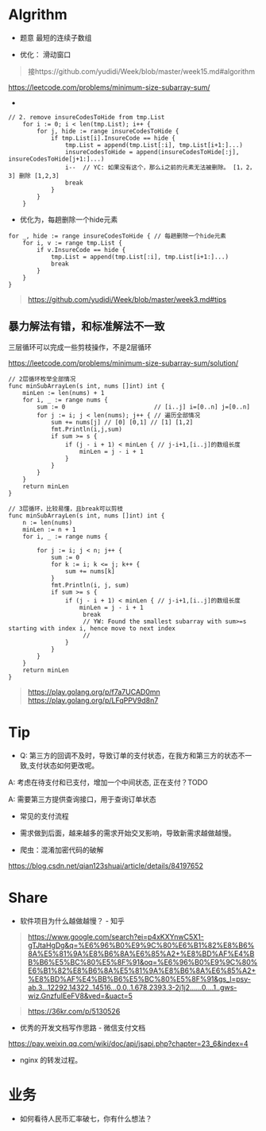 
# Algrithm

* 题意
最短的连续子数组

* 优化： 滑动窗口

> 接https://github.com/yudidi/Week/blob/master/week15.md#algorithm

https://leetcode.com/problems/minimum-size-subarray-sum/


* 
```
// 2. remove insureCodesToHide from tmp.List
	for i := 0; i < len(tmp.List); i++ {
		for j, hide := range insureCodesToHide {
			if tmp.List[i].InsureCode == hide {
				tmp.List = append(tmp.List[:i], tmp.List[i+1:]...)
				insureCodesToHide = append(insureCodesToHide[:j], insureCodesToHide[j+1:]...)
				i--  // YC: 如果没有这个，那么i之前的元素无法被删除。 [1，2，3] 删除 [1,2,3]
				break
			}
		}
	}
```

* 优化为，每趟删除一个hide元素
```
for _, hide := range insureCodesToHide { // 每趟删除一个hide元素
	for i, v := range tmp.List {
		if v.InsureCode == hide {
			tmp.List = append(tmp.List[:i], tmp.List[i+1:]...)
			break
		}
	}
}
```

> https://github.com/yudidi/Week/blob/master/week3.md#tips


## 暴力解法有错，和标准解法不一致

三层循环可以完成一些剪枝操作，不是2层循环

https://leetcode.com/problems/minimum-size-subarray-sum/solution/

```
// 2层循环枚举全部情况
func minSubArrayLen(s int, nums []int) int {
	minLen := len(nums) + 1
	for i, _ := range nums {
		sum := 0                         // [i..j] i=[0..n] j=[0..n]
		for j := i; j < len(nums); j++ { // 遍历全部情况
			sum += nums[j] // [0] [0,1] // [1] [1,2]
			fmt.Println(i,j,sum)
			if sum >= s {
				if (j - i + 1) < minLen { // j-i+1,[i..j]的数组长度
					minLen = j - i + 1
				}
			}
		}
	}
	return minLen
}

// 3层循环，比较易懂，且break可以剪枝
func minSubArrayLen(s int, nums []int) int {
	n := len(nums)
	minLen := n + 1
	for i, _ := range nums {

		for j := i; j < n; j++ {
			sum := 0
			for k := i; k <= j; k++ {
				sum += nums[k]
			}
			fmt.Println(i, j, sum)
			if sum >= s {
				if (j - i + 1) < minLen { // j-i+1,[i..j]的数组长度
					minLen = j - i + 1
					 break  
					 // YW: Found the smallest subarray with sum>=s starting with index i, hence move to next index
					 // 
				}
			}
		}
	}
	return minLen
}

```

> https://play.golang.org/p/f7a7UCAD0mn
> https://play.golang.org/p/LFqPPV9d8n7

# Tip

* Q: 第三方的回调不及时，导致订单的支付状态，在我方和第三方的状态不一致,支付状态如何更改呢。

A: 考虑在待支付和已支付，增加一个中间状态, 正在支付？TODO

A: 需要第三方提供查询接口，用于查询订单状态


* 常见的支付流程


* 需求做到后面，越来越多的需求开始交叉影响，导致新需求越做越慢。

* 爬虫：混淆加密代码的破解

https://blog.csdn.net/qian123shuai/article/details/84197652

# Share

* 软件项目为什么越做越慢？ - 知乎

> https://www.google.com/search?ei=p4xKXYnwC5X1-gTJtaHgDg&q=%E6%96%B0%E9%9C%80%E6%B1%82%E8%B6%8A%E5%81%9A%E8%B6%8A%E6%85%A2+%E8%BD%AF%E4%BB%B6%E5%BC%80%E5%8F%91&oq=%E6%96%B0%E9%9C%80%E6%B1%82%E8%B6%8A%E5%81%9A%E8%B6%8A%E6%85%A2+%E8%BD%AF%E4%BB%B6%E5%BC%80%E5%8F%91&gs_l=psy-ab.3...12292.14322..14516...0.0..1.678.2393.3-2j1j2......0....1..gws-wiz.GnzfuIEeFV8&ved=&uact=5

> https://36kr.com/p/5130526

* 优秀的开发文档写作思路 - 微信支付文档

https://pay.weixin.qq.com/wiki/doc/api/jsapi.php?chapter=23_6&index=4

* nginx 的转发过程。

# 业务

* 如何看待人民币汇率破七，你有什么想法？




